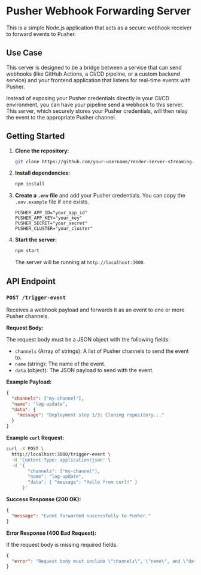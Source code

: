 # Pusher Webhook Forwarding Server

This is a simple Node.js application that acts as a secure webhook receiver to forward events to Pusher.

## Use Case

This server is designed to be a bridge between a service that can send webhooks (like GitHub Actions, a CI/CD pipeline, or a custom backend service) and your frontend application that listens for real-time events with Pusher.

Instead of exposing your Pusher credentials directly in your CI/CD environment, you can have your pipeline send a webhook to this server. This server, which securely stores your Pusher credentials, will then relay the event to the appropriate Pusher channel.

## Getting Started

1.  **Clone the repository:**
    ```bash
    git clone https://github.com/your-username/render-server-streaming.git
    ```

2.  **Install dependencies:**
    ```bash
    npm install
    ```

3.  **Create a `.env` file** and add your Pusher credentials. You can copy the `.env.example` file if one exists.
    ```
    PUSHER_APP_ID="your_app_id"
    PUSHER_APP_KEY="your_key"
    PUSHER_SECRET="your_secret"
    PUSHER_CLUSTER="your_cluster"
    ```

4.  **Start the server:**
    ```bash
    npm start
    ```
    The server will be running at `http://localhost:3000`.

## API Endpoint

### `POST /trigger-event`

Receives a webhook payload and forwards it as an event to one or more Pusher channels.

**Request Body:**

The request body must be a JSON object with the following fields:

-   `channels` (Array of strings): A list of Pusher channels to send the event to.
-   `name` (string): The name of the event.
-   `data` (object): The JSON payload to send with the event.

**Example Payload:**

```json
{
  "channels": ["my-channel"],
  "name": "log-update",
  "data": {
    "message": "Deployment step 1/3: Cloning repository..."
  }
}
```

**Example `curl` Request:**

```bash
curl -X POST \
  http://localhost:3000/trigger-event \
  -H 'Content-Type: application/json' \
  -d '{
        "channels": ["my-channel"],
        "name": "log-update",
        "data": { "message": "Hello from curl!" }
      }'
```

**Success Response (200 OK):**

```json
{
  "message": "Event forwarded successfully to Pusher."
}
```

**Error Response (400 Bad Request):**

If the request body is missing required fields.
```json
{
  "error": "Request body must include \"channels\", \"name\", and \"data\" fields."
}
```
